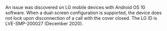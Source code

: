 An issue was discovered on LG mobile devices with Android OS 10 software. When a dual-screen configuration is supported, the device does not lock upon disconnection of a call with the cover closed. The LG ID is LVE-SMP-200027 (December 2020).